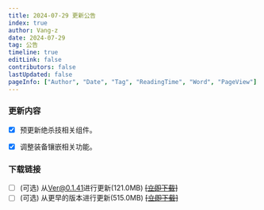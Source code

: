 ```yaml
---
title: 2024-07-29 更新公告
index: true
author: Vang-z
date: 2024-07-29
tag: 公告
timeline: true
editLink: false
contributors: false
lastUpdated: false
pageInfo: ["Author", "Date", "Tag", "ReadingTime", "Word", "PageView"]
---
```


### 更新内容
- [x] 预更新<a>绝杀技</a>相关组件。
- [x] 调整<a>装备镶嵌</a>相关功能。


### 下载链接
- [ ] <a>(可选)</a> 从<a>Ver@0.1.41</a>进行更新(121.0MB) ~~[[立即下载]]()~~
- [ ] <a>(可选)</a> 从<a>更早的版本</a>进行更新(515.0MB) ~~[[立即下载]]()~~

